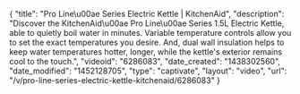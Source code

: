 {
    "title": "Pro Line\u00ae Series Electric Kettle | KitchenAid",
    "description": "Discover the KitchenAid\u00ae Pro Line\u00ae Series 1.5L Electric Kettle, able to quietly boil water in minutes. Variable temperature controls allow you to set the exact temperatures you desire. And, dual wall insulation helps to keep water temperatures hotter, longer, while the kettle's exterior remains cool to the touch.",
    "videoid": "6286083",
    "date_created": "1438302560",
    "date_modified": "1452128705",
    "type": "captivate",
    "layout": "video",
    "url": "\/v\/pro-line-series-electric-kettle-kitchenaid\/6286083"
}